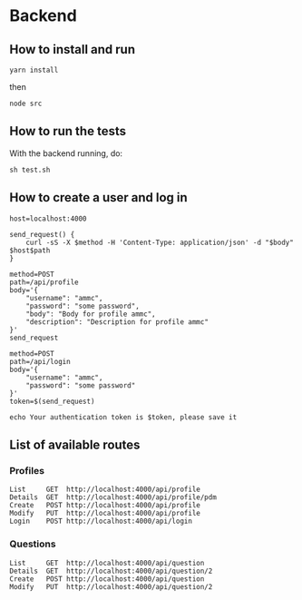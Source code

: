 # Backend

## How to install and run

```
yarn install
```

then

```
node src
```

## How to run the tests

With the backend running, do:

```
sh test.sh
```

## How to create a user and log in

```
host=localhost:4000

send_request() {
    curl -sS -X $method -H 'Content-Type: application/json' -d "$body" $host$path
}

method=POST
path=/api/profile
body='{
    "username": "ammc",
    "password": "some password",
    "body": "Body for profile ammc",
    "description": "Description for profile ammc"
}'
send_request

method=POST
path=/api/login
body='{
    "username": "ammc",
    "password": "some password"
}'
token=$(send_request)

echo Your authentication token is $token, please save it
```

## List of available routes

### Profiles

```
List     GET  http://localhost:4000/api/profile
Details  GET  http://localhost:4000/api/profile/pdm
Create   POST http://localhost:4000/api/profile
Modify   PUT  http://localhost:4000/api/profile
Login    POST http://localhost:4000/api/login
```

### Questions

```
List     GET  http://localhost:4000/api/question
Details  GET  http://localhost:4000/api/question/2
Create   POST http://localhost:4000/api/question
Modify   PUT  http://localhost:4000/api/question/2
```
